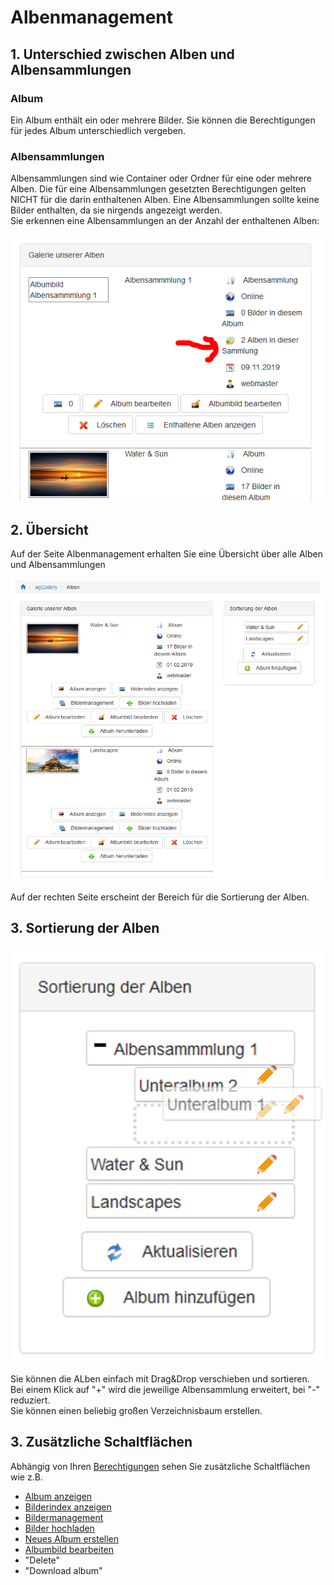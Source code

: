# Albenmanagement

## 1. Unterschied zwischen Alben und Albensammlungen

### Album

Ein Album enthält ein oder mehrere Bilder. Sie können die Berechtigungen für jedes Album unterschiedlich vergeben.

### Albensammlungen

Albensammlungen sind wie Container oder Ordner für eine oder mehrere Alben. Die für eine Albensammlungen gesetzten Berechtigungen gelten NICHT für die darin enthaltenen Alben. Eine Albensammlungen sollte keine Bilder enthalten, da sie nirgends angezeigt werden.  
Sie erkennen eine Albensammlungen an der Anzahl der enthaltenen Alben:

![](../../.gitbook/assets/albummanagement3_de.png)

## 2. Übersicht

Auf der Seite Albenmanagement erhalten Sie eine Übersicht über alle Alben und Albensammlungen

![](../../.gitbook/assets/albummanagement1_de.png)

Auf der rechten Seite erscheint der Bereich für die Sortierung der Alben.

## 3. Sortierung der Alben

![](../../.gitbook/assets/albummanagement2_de.png)

Sie können die ALben einfach mit Drag&Drop verschieben und sortieren.  
Bei einem Klick auf "+" wird die jeweilige Albensammlung erweitert, bei "-" reduziert.  
Sie können einen beliebig großen Verzeichnisbaum erstellen.

## 3. Zusätzliche Schaltflächen

Abhängig von Ihren [Berechtigungen](../administration-menu/permissions.md) sehen Sie zusätzliche Schaltflächen wie z.B.

* [Album anzeigen](displaying-albums.md)
* [Bilderindex anzeigen](image-index.md)
* [Bildermanagement](image-management.md)
* [Bilder hochladen](uploading-images.md)
* [Neues Album erstellen](create-new-album.md)
* [Albumbild bearbeiten](album-image.md)
* "Delete"
* "Download album"

